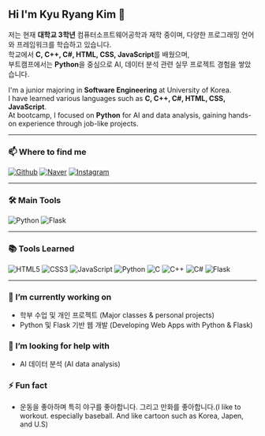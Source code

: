 ## Hi I'm Kyu Ryang Kim 👋

저는 현재 **대학교 3학년** 컴퓨터소프트웨어공학과 재학 중이며, 다양한 프로그래밍 언어와 프레임워크를 학습하고 있습니다.  
학교에서 **C, C++, C#, HTML, CSS, JavaScript**를 배웠으며,  
부트캠프에서는 **Python**을 중심으로 AI, 데이터 분석 관련 실무 프로젝트 경험을 쌓았습니다.

I'm a junior majoring in **Software Engineering** at University of Korea.  
I have learned various languages such as **C, C++, C#, HTML, CSS, JavaScript**.  
At bootcamp, I focused on **Python** for AI and data analysis, gaining hands-on experience through job-like projects.

---

### 📫 Where to find me
[![Github](https://img.shields.io/badge/GitHub-181717?style=for-the-badge&logo=github&logoColor=ffffff)](https://github.com/KimGyuR)
[![Naver](https://img.shields.io/badge/Naver-03C75A?style=for-the-badge&logo=naver&logoColor=ffffff)](https://blog.naver.com/kyuve_)
[![Instagram](https://img.shields.io/badge/Instagram-E4405F?style=for-the-badge&logo=instagram&logoColor=ffffff)](https://www.instagram.com/kkryang_0504/profilecard/?igsh=MW90Ym84eWwzdmZnZw==)

---

### 🛠 Main Tools
![Python](https://img.shields.io/badge/Python-3776AB?style=for-the-badge&logo=python&logoColor=ffffff)
![Flask](https://img.shields.io/badge/Flask-000000?style=for-the-badge&logo=flask&logoColor=ffffff)

---

### 📚 Tools Learned
![HTML5](https://img.shields.io/badge/HTML5-E34F26?style=for-the-badge&logo=html5&logoColor=ffffff)
![CSS3](https://img.shields.io/badge/CSS3-1572B6?style=for-the-badge&logo=css3&logoColor=ffffff)
![JavaScript](https://img.shields.io/badge/JavaScript-F7DF1E?style=for-the-badge&logo=javascript&logoColor=000000)
![Python](https://img.shields.io/badge/Python-3776AB?style=for-the-badge&logo=python&logoColor=ffffff)
![C](https://img.shields.io/badge/C-A8B9CC?style=for-the-badge&logo=c&logoColor=000000)
![C++](https://img.shields.io/badge/C++-00599C?style=for-the-badge&logo=cplusplus&logoColor=ffffff)
![C#](https://img.shields.io/badge/C%23-239120?style=for-the-badge&logo=csharp&logoColor=ffffff)
![Flask](https://img.shields.io/badge/Flask-000000?style=for-the-badge&logo=flask&logoColor=ffffff)

---

### 🔭 I’m currently working on
- 학부 수업 및 개인 프로젝트 (Major classes & personal projects)
- Python 및 Flask 기반 웹 개발 (Developing Web Apps with Python & Flask)

### 🤔 I’m looking for help with
- AI 데이터 분석 (AI data analysis)

<!--### 💬 Ask me about
- Python 개발
- Flask 웹 프로젝트 구조
-->

### ⚡ Fun fact
- 운동을 좋아하며 특히 야구를 좋아합니다. 그리고 만화를 좋아합니다.(I like to workout. especially baseball. And like cartoon such as Korea, Japen, and U.S)
